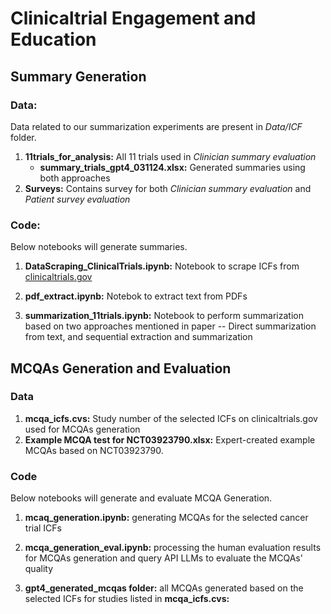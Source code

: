 # Clinicaltrial Engagement and Education

## Summary Generation
### Data:
Data related to our summarization experiments are present in *Data/ICF* folder.
1. **11trials_for_analysis:** All 11 trials used in *Clinician summary evaluation*
    - **summary_trials_gpt4_031124.xlsx:** Generated summaries using both approaches
2. **Surveys:** Contains survey for both *Clinician summary evaluation* and *Patient survey evaluation*

### Code:
Below notebooks will generate summaries.
1. **DataScraping_ClinicalTrials.ipynb:** Notebook to scrape ICFs from [clinicaltrials.gov](https://clinicaltrials.gov/)

2. **pdf_extract.ipynb:** Notebok to extract text from PDFs

3. **summarization_11trials.ipynb:** Notebook to perform summarization based on two approaches mentioned in paper -- Direct summarization from text, and sequential extraction and summarization

## MCQAs Generation and Evaluation
### Data
1. **mcqa_icfs.cvs:** Study number of the selected ICFs on clinicaltrials.gov used for MCQAs generation
2. **Example MCQA test for NCT03923790.xlsx:** Expert-created example MCQAs based on NCT03923790.


### Code
Below notebooks will generate and evaluate MCQA Generation.
1. **mcaq_generation.ipynb:** generating MCQAs for the selected cancer trial ICFs

2. **mcqa_generation_eval.ipynb:** processing the human evaluation results for MCQAs generation and query API LLMs to evaluate the MCQAs' quality

3. **gpt4_generated_mcqas folder:** all MCQAs generated based on the selected ICFs for studies listed in **mcqa_icfs.cvs:**
